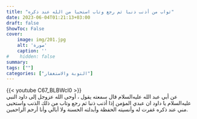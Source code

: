 ```yaml
---
title: "ثواب من أذنب ذنبا ثم رجع وتاب استحيا من الله عند ذكره"
date: 2023-06-04T01:21:13+03:00
draft: false
ShowToc: False
cover:
    image: img/201.jpg
    alt: 'صورة'
    caption: ''
#    hidden: false
summary: 
tags: [""]
categories: ["التوبة والاستغفار"]
---
```

{{< youtube C67_BLBWcl0 >}} 
<br>
عن أبي عبد الله عليه‌السلام قال سمعته يقول ، أوحى الله عزوجل إلى
داود النبي عليه‌السلام يا داود ان عبدي المؤمن إذا أذنب ذنبا ثم رجع وتاب
من ذلك الذنب واستحيى مني عند ذكره غفرت له وأنسيته الحفظة وأبدلته
الحسنة ولا أبالي وأنا أرحم الراحمين.

